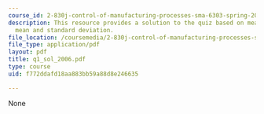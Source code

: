 ```yaml
---
course_id: 2-830j-control-of-manufacturing-processes-sma-6303-spring-2008
description: This resource provides a solution to the quiz based on measurement approaches,
  mean and standard deviation.
file_location: /coursemedia/2-830j-control-of-manufacturing-processes-sma-6303-spring-2008/f772ddafd18aa883bb59a88d8e246635_q1_sol_2006.pdf
file_type: application/pdf
layout: pdf
title: q1_sol_2006.pdf
type: course
uid: f772ddafd18aa883bb59a88d8e246635

---
```

None
